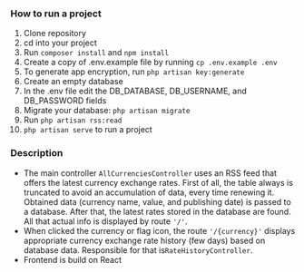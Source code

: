 ### How to run a project
1. Clone repository
2. cd into your project
3. Run ```composer install``` and ```npm install```
4. Create a copy of .env.example file by running ```cp .env.example .env```
5. To generate app encryption, run ```php artisan key:generate```
6. Create an empty database
7. In the .env file edit the DB_DATABASE, DB_USERNAME, and DB_PASSWORD fields
8. Migrate your database: ```php artisan migrate```
9. Run ```php artisan rss:read```
9. ```php artisan serve``` to run a project

### Description
* The main controller ```AllCurrenciesController``` uses an RSS feed that offers the latest currency exchange rates. First of all, the table always is truncated to avoid an accumulation of data, every time renewing it. Obtained data (currency name, value, and publishing date) is passed to a database. After that, the latest rates stored in the database are found. All that actual info is displayed by route ```'/'```. 
* When clicked the currency or flag icon, the route ```'/{currency}'``` displays appropriate currency exchange rate history (few days) based on database data. Responsible for that is```RateHistoryController```.
* Frontend is build on React
